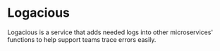 # Logacious
Logacious is a service that adds needed logs into other microservices' functions to help support teams trace errors easily.
